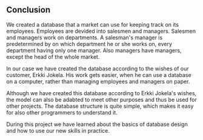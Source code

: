 Conclusion
--------------

We created a database that a market can use for keeping track on its employees. Employees are devided into salesmen and managers. Salesmen and managers work on departments. A salesman's manager is predetermined by on which department he or she works on, every department having only one manager. Also managers have managers, except the head of the whole market. 

In our case we have created the database according to the wishes of our customer, Erkki Jokela. His work gets easier, when he can use a database on a computer, rather than managing employees and managers on paper.

Although we have created this database according to Erkki Jokela's wishes, the model can also be adabted to meet other purposes and thus be used for other projects. The database structure is quite simple, which makes it easy for also other programmers to understand it.

During this project we have learned about the basics of database design and how to use our new skills in practice. 

